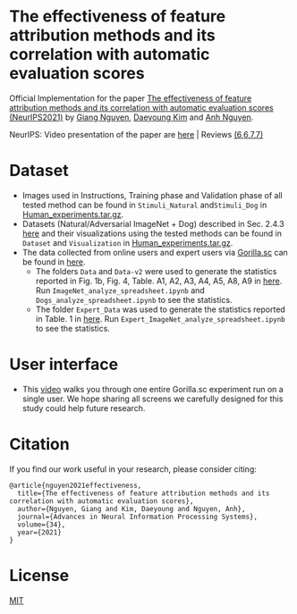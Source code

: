 # The effectiveness of feature attribution methods and its correlation with automatic evaluation scores

Official Implementation for the paper [The effectiveness of feature attribution methods and its correlation with automatic evaluation scores (NeurIPS2021)](https://arxiv.org/abs/2105.14944) by [Giang Nguyen](https://giangnguyen2412.github.io/), [Daeyoung Kim](https://www.resl.kaist.ac.kr/members) and [Anh Nguyen](https://anhnguyen.me/).

NeurIPS: Video presentation of the paper are [here](https://youtu.be/jpbnX6M4Rxc) | Reviews [(6,6,7,7)](https://openreview.net/forum?id=OKPS9YdZ8Va)

# Dataset
* Images used in Instructions, Training phase and Validation phase of all tested method can be found in `Stimuli_Natural` and`Stimuli_Dog` in [Human_experiments.tar.gz](https://drive.google.com/file/d/1-MWWy0i39vNbz_-vo_Gor_dwt5vGYDaT/view?usp=sharing).
* Datasets (Natural/Adversarial ImageNet + Dog) described in Sec. 2.4.3 [here](https://arxiv.org/pdf/2105.14944.pdf) and their visualizations using the tested methods can be found in `Dataset` and `Visualization` in [Human_experiments.tar.gz](https://drive.google.com/file/d/1-MWWy0i39vNbz_-vo_Gor_dwt5vGYDaT/view?usp=sharing).
* The data collected from online users and expert users via [Gorilla.sc](https://gorilla.sc/) can be found in [here](https://github.com/anguyen8/effectiveness-attribution-maps/tree/main/src/users_data). 
  * The folders `Data` and `Data-v2` were used to generate the statistics reported in Fig. 1b, Fig. 4, Table. A1, A2, A3, A4, A5, A8, A9 in [here](https://arxiv.org/pdf/2105.14944.pdf). Run `ImageNet_analyze_spreadsheet.ipynb` and `Dogs_analyze_spreadsheet.ipynb` to see the statistics.
  * The folder `Expert_Data` was used to generate the statistics reported in Table. 1 in [here](https://arxiv.org/pdf/2105.14944.pdf). Run `Expert_ImageNet_analyze_spreadsheet.ipynb` to see the statistics.

# User interface
- This [video](https://youtu.be/4W1fYdx1-mU) walks you through one entire Gorilla.sc experiment run on a single user. We hope sharing all screens we carefully designed for this study could help future research.

# Citation
If you find our work useful in your research, please consider citing:

```
@article{nguyen2021effectiveness,
  title={The effectiveness of feature attribution methods and its correlation with automatic evaluation scores},
  author={Nguyen, Giang and Kim, Daeyoung and Nguyen, Anh},
  journal={Advances in Neural Information Processing Systems},
  volume={34},
  year={2021}
}
```

# License
[MIT](https://github.com/anguyen8/effectiveness-attribution-maps/blob/main/LICENSE)

